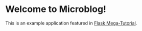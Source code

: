 # Welcome to Microblog!

This is an example application featured in [Flask Mega-Tutorial](https://blog.miguelgrinberg.com/post/the-flask-mega-tutorial-part-i-hello-world). 